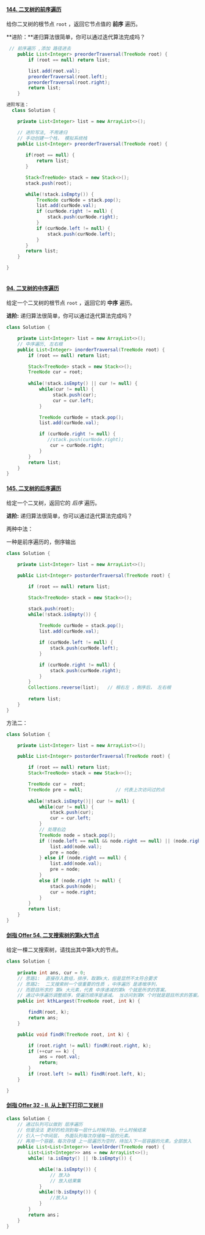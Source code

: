 #### [144. 二叉树的前序遍历](https://leetcode-cn.com/problems/binary-tree-preorder-traversal/)

给你二叉树的根节点 `root` ，返回它节点值的 **前序** 遍历。

**进阶：**递归算法很简单，你可以通过迭代算法完成吗？

```java
 // 前序遍历 ,添加 路径进去
    public List<Integer> preorderTraversal(TreeNode root) {
        if (root == null) return list;

        list.add(root.val);
        preorderTraversal(root.left);
        preorderTraversal(root.right);
        return list;
    }
```





```java
进阶写法：
  class Solution {

    private List<Integer> list = new ArrayList<>();

    // 进阶写法, 不用递归
    // 手动创建一个栈， 模拟系统栈
    public List<Integer> preorderTraversal(TreeNode root) {
       
       if(root == null) {
           return list;
       }

       Stack<TreeNode> stack = new Stack<>();
       stack.push(root);

       while(!stack.isEmpty()) {
           TreeNode curNode = stack.pop();
           list.add(curNode.val);
           if (curNode.right != null) {
               stack.push(curNode.right);
           }
           if (curNode.left != null) {
               stack.push(curNode.left);
           }
       }
       return list;
    }

}
		
```



#### [94. 二叉树的中序遍历](https://leetcode-cn.com/problems/binary-tree-inorder-traversal/)

给定一个二叉树的根节点 `root` ，返回它的 **中序** 遍历。

**进阶:** 递归算法很简单，你可以通过迭代算法完成吗？



```java
class Solution {

    private List<Integer> list = new ArrayList<>();
    // 中序遍历, 左右根
    public List<Integer> inorderTraversal(TreeNode root) {
        if (root == null) return list;

        Stack<TreeNode> stack = new Stack<>();
        TreeNode cur = root;
        
        while(!stack.isEmpty() || cur != null) {
            while(cur != null) {
                 stack.push(cur);
                 cur = cur.left;   
            }

            TreeNode curNode = stack.pop();
            list.add(curNode.val);

            if (curNode.right != null) {
               //stack.push(curNode.right);
                cur = curNode.right;
            }
        }
        return list;
    }
}
```







#### [145. 二叉树的后序遍历](https://leetcode-cn.com/problems/binary-tree-postorder-traversal/)

给定一个二叉树，返回它的 *后序* 遍历。

**进阶:** 递归算法很简单，你可以通过迭代算法完成吗？

两种中法：

一种是前序遍历的，倒序输出

```java
class Solution {

    private List<Integer> list = new ArrayList<>();

    public List<Integer> postorderTraversal(TreeNode root) {

        if (root == null) return list;

        Stack<TreeNode> stack = new Stack<>();

        stack.push(root);
        while(!stack.isEmpty()) {
            
            TreeNode curNode = stack.pop();
            list.add(curNode.val);

            if (curNode.left != null) {
                stack.push(curNode.left);
            }

            if (curNode.right != null) {
                stack.push(curNode.right);
            }
        }
        Collections.reverse(list);   // 根右左 ，倒序后， 左右根
       
        return list;
    }
}
```



方法二：

```java
class Solution {

    private List<Integer> list = new ArrayList<>();

    public List<Integer> postorderTraversal(TreeNode root) {

        if (root == null) return list;
        Stack<TreeNode> stack = new Stack<>();

        TreeNode cur =  root;     
        TreeNode pre = null;			// 代表上次访问过的点
    
        while(!stack.isEmpty()|| cur != null) {
            while(cur != null) {
                stack.push(cur);
                cur = cur.left;
            }  
            // 处理右边
            TreeNode node = stack.pop();
            if ((node.left == null && node.right == null) || (node.right == pre) ){
                list.add(node.val);
                pre = node;
            } else if (node.right == null) {
                list.add(node.val);
                pre = node;
            } 
            else if (node.right != null) {
                stack.push(node);
                cur = node.right;
            }
        }
        return list;
    }
}
```





#### [剑指 Offer 54. 二叉搜索树的第k大节点](https://leetcode-cn.com/problems/er-cha-sou-suo-shu-de-di-kda-jie-dian-lcof/)

给定一棵二叉搜索树，请找出其中第k大的节点。

```java
class Solution {
    
    private int ans, cur = 0;
    // 思路1:  直接存入数组，排序，取第k大，但是显然不太符合要求
    // 思路2:  二叉搜索树一个很重要的性质 ，中序遍历 是递增序列，
    // 而题目所求的 第k 大元素，代表 中序递减的第k 个就是所求的答案。
    // 通过中序遍历调整顺序，使遍历顺序是递减。 当访问到第K 个时就是题目所求的答案。
    public int kthLargest(TreeNode root, int k) {

        findR(root, k);
        return ans;
    }

    public void findR(TreeNode root, int k) {

        if (root.right != null) findR(root.right, k);
        if (++cur == k) {
            ans = root.val;
            return;
        }
        if (root.left != null) findR(root.left, k);
    }

}
```





#### [剑指 Offer 32 - II. 从上到下打印二叉树 II](https://leetcode-cn.com/problems/cong-shang-dao-xia-da-yin-er-cha-shu-ii-lcof/)

```java
class Solution {
    // 通过队列可以做到 层序遍历
    // 但是没法 更好的检测到每一层什么时候开始，什么时候结束
    // 引入一个中间层， 外面队列每次存储每一层的元素。
    // 再用一个容器，每次存储 上一层遍历为空时，待加入下一层容器的元素。全部放入
    public List<List<Integer>> levelOrder(TreeNode root) {
        List<List<Integer>> ans = new ArrayList<>();
        while( !a.isEmpty() || !b.isEmpty()) {

            while(!a.isEmpty()) {
                // 放入b
                // 放入结果集
            }   
            while(!b.isEmpty()) {
                //放入a
            }
        }
        return ans；
    }
}
```

